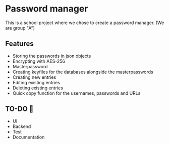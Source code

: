 # Password manager

This is a school project where we chose to create a password manager.
(We are group "A")

## Features
- Storing the passwords in json objects
- Encrypting with AES-256
- Masterpassword
- Creating keyfiles for the databases alongside the masterpasswords
- Creating new entries
- Editing existing entries
- Deleting existing entries
- Quick copy function for the usernames, passwords and URLs

## TO-DO 👀
- UI
- Backend
- Test
- Documentation
